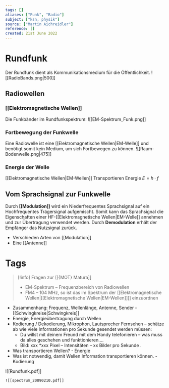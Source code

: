 ```yaml
---
tags: []
aliases: ["Funk", "Radio"]
subject: ["ksn, physik"]
source: ["Martin Aichreidler"]
reference: []
created: 21st June 2022
---
```


# Rundfunk
Der Rundfunk dient als Kommunikationsmedium für die Öffentlichkeit.
![[RadioBands.png|500]]

## Radiowellen
### [[Elektromagnetische Wellen]]
Die Funkbänder im Rundfunkspektrum:
![[EM-Spektrum_Funk.png]]

### Fortbewegung der Funkwelle
Eine Radiowelle ist eine [[Elektromagnetische Wellen|EM-Welle]] und benötigt somit kein Medium, um sich Fortbewegen zu können. 
![[Raum-Bodenwelle.png|475]]
### Energie der Welle
[[Elektromagnetische Wellen|EM-Wellen]] Transportieren Energie
$E=h\cdot f$ 

## Vom Sprachsignal zur Funkwelle
Durch **[[Modulation]]** wird ein Niederfrequentes Sprachsignal auf ein Hochfrequentes Trägersignal aufgemischt.
Somit kann das Sprachsignal die Eigenschaften einer HF-[[Elektromagnetische Wellen|EM-Welle]] annehmen und zur Übertragung verwendet werden. 
Durch **Demodulation** erhält der Empfänger das Nutzsignal zurück.

- Verschieden Arten von [[Modulation]]
- Eine [[Antenne]] 


# Tags
>[!info] Fragen zur [[{MOT} Matura]]
> - EM-Spektrum – Frequenzbereich von Radiowellen
>- FM4 – 104 MHz, so ist das im Spektrum der [[Elektromagnetische Wellen\|[[Elektromagnetische Wellen|EM-Wellen]]]] einzuordnen
- Zusammenhang: Frequenz, Wellenlänge, Antenne, Sender - [[Schwingkreise\|Schwingkreis]]
- Energie, Energieübertragung durch Wellen
- Kodierung / Dekodierung, Mikrophon, Lautsprecher Fernsehen – schätze ab wie viele Informationen pro Sekunde gesendet werden müssen:
	- Du willst mit deinem Freund mit dem Handy telefonieren – was muss da alles geschehen und funktionieren….
	- Bild: xxx *xxx Pixel – Intensitäten – xx Bilder pro Sekunde .
- Was transportieren Wellen? - Energie
- Was ist notwendig, damit Wellen Information transportieren können. - Kodierung

![[Rundfunk.pdf]]
```
![[spectrum_20090210.pdf]]